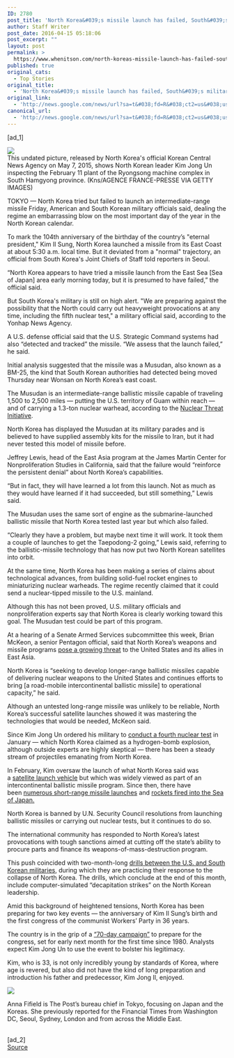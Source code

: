 ```yaml
---
ID: 2780
post_title: 'North Korea&#039;s missile launch has failed, South&#039;s military says &#8211; Washington Post'
author: Staff Writer
post_date: 2016-04-15 05:18:06
post_excerpt: ""
layout: post
permalink: >
  https://www.whenitson.com/north-koreas-missile-launch-has-failed-souths-military-says-washington-post/
published: true
original_cats:
  - Top Stories
original_title:
  - 'North Korea&#039;s missile launch has failed, South&#039;s military says - Washington Post'
original_link:
  - 'http://news.google.com/news/url?sa=t&#038;fd=R&#038;ct2=us&#038;usg=AFQjCNF-bYTvOtETXCrOLfjSDrcDituE-g&#038;clid=c3a7d30bb8a4878e06b80cf16b898331&#038;cid=52779084746843&#038;ei=i3kQV4i4JMuDhQH6j6CoCw&#038;url=https://www.washingtonpost.com/world/asia_pacific/north-koreas-missile-has-failed-officials-from-south-say/2016/04/14/8eb2ce53-bc38-40d0-9013-5655bed26764_story.html'
canonical_url:
  - 'http://news.google.com/news/url?sa=t&#038;fd=R&#038;ct2=us&#038;usg=AFQjCNF-bYTvOtETXCrOLfjSDrcDituE-g&#038;clid=c3a7d30bb8a4878e06b80cf16b898331&#038;cid=52779084746843&#038;ei=i3kQV4i4JMuDhQH6j6CoCw&#038;url=https://www.washingtonpost.com/world/asia_pacific/north-koreas-missile-has-failed-officials-from-south-say/2016/04/14/8eb2ce53-bc38-40d0-9013-5655bed26764_story.html'
---
```

 [ad_1]
<br><div id=""><div class="inline-content inline-photo inline-photo-normal"> <a name=""/> <img class="unprocessed" data-hi-res-src="https://img.washingtonpost.com/rf/image_1484w/2010-2019/WashingtonPost/2015/05/07/Foreign/Images/Del6413744.jpg?uuid=-WaNGPTnEeS8xOgUHl6wyQ" data-low-res-src="http://www.whenitson.com/wp-content/uploads/2016/04/North-Korea039s-missile-launch-has-failed-South039s-military-says-Washington-Post.jpg" src="http://www.whenitson.com/wp-content/uploads/2016/04/North-Korea039s-missile-launch-has-failed-South039s-military-says-Washington-Post.jpg"/><br/><span class="pb-caption">This undated picture, released by North Korea's official Korean Central News Agency on May 7, 2015, shows North Korean leader Kim Jong Un inspecting the February 11 plant of the Ryongsong machine complex in South Hamgyong province. (Kns/AGENCE FRANCE-PRESSE VIA GETTY IMAGES)</span> </div> <p> <span class="dateline">TOKYO —</span> North Korea tried but failed to launch an intermediate-range missile Friday, American and South Korean military officials said, dealing the regime an embarrassing blow on the most important day of the year in the North Korean calendar.</p> <p>To mark the 104th anniversary of the birthday of the country’s "eternal president," Kim Il Sung, North Korea launched a missile from its East Coast at about 5:30 a.m. local time. But it deviated from a "normal" trajectory, an official from South Korea's Joint Chiefs of Staff told reporters in Seoul.</p> <p>“North Korea appears to have tried a missile launch from the East Sea [Sea of Japan] area early morning today, but it is presumed to have failed,” the official said.</p> <p>But South Korea's military is still on high alert. "We are preparing against the possibility that the North could carry out heavyweight provocations at any time, including the fifth nuclear test," a military official said, according to the Yonhap News Agency.</p> <p>A U.S. defense official said that the U.S. Strategic Command systems had also “detected and tracked” the missile. “We assess that the launch failed,” he said.</p> <p>Initial analysis suggested that the missile was a Musudan, also known as a BM-25, the kind that South Korean authorities had detected being moved Thursday near Wonsan on North Korea’s east coast.</p> <p>The Musudan is an intermediate-range ballistic missile capable of traveling 1,500 to 2,500 miles — putting the U.S. territory of Guam within reach — and of carrying a 1.3-ton nuclear warhead, according to the <a href="http://www.nti.org/analysis/articles/north-korean-ballistic-missile-models/">Nuclear Threat Initiative</a>.</p> <p>North Korea has displayed the Musudan at its military parades and is believed to have supplied assembly kits for the missile to Iran, but it had never tested this model of missile before.<br/></p>  <p>Jeffrey Lewis, head of the East Asia program at the James Martin Center for Nonproliferation Studies in California, said that the failure would “reinforce the persistent denial” about North Korea’s capabilities.</p> <p>“But in fact, they will have learned a lot from this launch. Not as much as they would have learned if it had succeeded, but still something,” Lewis said.</p> <p>The Musudan uses the same sort of engine as the submarine-launched ballistic missile that North Korea tested last year but which also failed.</p> <p>“Clearly they have a problem, but maybe next time it will work. It took them a couple of launches to get the Taepodong-2 going,” Lewis said, referring to the ballistic-missile technology that has now put two North Korean satellites into orbit.</p> <p>At the same time, North Korea has been making a series of claims about technological advances, from building solid-fuel rocket engines to miniaturizing nuclear warheads. The regime recently claimed that it could send a ­nuclear-tipped missile to the U.S. mainland.</p> <p>Although this has not been proved, U.S. military officials and nonproliferation experts say that North Korea is clearly working toward this goal. The Musudan test could be part of this program.</p> <p>At a hearing of a Senate Armed Services subcommittee this week, Brian McKeon, a senior Pentagon official, said that North Korea’s weapons and missile programs <a href="http://www.armed-services.senate.gov/imo/media/doc/McKeon_04-13-16.pdf">pose a growing threat</a> to the United States and its allies in East Asia.</p> <p>North Korea is “seeking to develop longer-range ballistic missiles capable of delivering nuclear weapons to the United States and continues efforts to bring [a road-mobile intercontinental ballistic missile] to operational capacity,” he said.</p> <p>Although an untested long-range missile was unlikely to be reliable, North Korea’s successful satellite launches showed it was mastering the technologies that would be needed, McKeon said.</p> <p>Since Kim Jong Un ordered his military to <a href="https://www.washingtonpost.com/world/signs-of-possible-nuclear-test-in-north-korea/2016/01/05/d8f300e7-995d-40de-a082-3171f0cc0ea9_story.html?tid=a_inl" id="U104010304813312cC" target="_blank">conduct a fourth nuclear test</a> in January — which North Korea claimed as a hydrogen-bomb explosion, although outside experts are highly skeptical — there has been a steady stream of projectiles emanating from North Korea.</p> <p>In February, Kim oversaw the launch of what North Korea said was a <a href="https://www.washingtonpost.com/world/north-korea-launches-satellite-sparks-fears-about-long-range-missile-program/2016/02/06/0b6084e5-afd1-42ec-8170-280883f23240_story.html?tid=a_inl" target="_blank">satellite launch vehicle</a> but which was widely viewed as part of an intercontinental ballistic missile program. Since then, there have been <a href="https://www.washingtonpost.com/world/in-latest-show-of-defiance-north-korea-fires-ballistic-missiles-into-sea/2016/03/09/0dc1c72c-d309-48a6-8e39-c40fafc9954e_story.html" target="_blank">numerous short-range missile launches</a> and <a href="https://www.washingtonpost.com/world/north-korea-fires-projectiles-into-sea-after-un-passes-new-sanctions/2016/03/03/ab8b0768-e0b9-11e5-8c00-8aa03741dced_story.html?tid=a_inl" target="_blank">rockets fired into the Sea of Japan.</a> </p> <p>North Korea is banned by U.N. Security Council resolutions from launching ballistic missiles or carrying out nuclear tests, but it continues to do so.</p> <p>The international community has responded to North Korea’s latest provocations with tough sanctions aimed at cutting off the state’s ability to procure parts and finance its weapons-of-mass-destruction program.</p> <p>This push coincided with two-month-long <a href="https://www.washingtonpost.com/world/in-drills-us-south-korea-practice-striking-norths-nuclear-plants/2016/03/06/46e6019d-5f04-4277-9b41-e02fc1c2e801_story.html?tid=a_inl" target="_blank">drills between the U.S. and South Korean militaries</a>, during which they are practicing their response to the collapse of North Korea. The drills, which conclude at the end of this month, include computer-simulated “decapitation strikes” on the North Korean leadership.</p> <p>Amid this background of heightened tensions, North Korea has been preparing for two key events — the anniversary of Kim Il Sung’s birth and the first congress of the communist Workers’ Party in 36 years.</p> <p>The country is in the grip of a <a href="https://www.washingtonpost.com/news/worldviews/wp/2016/04/07/north-korea-is-conducting-a-70-day-campaign-whats-that-all-about/" target="_blank">“70-day campaign”</a> to prepare for the congress, set for early next month for the first time since 1980. Analysts expect Kim Jong Un to use the event to bolster his legitimacy.</p> <p>Kim, who is 33, is not only incredibly young by standards of Korea, where age is revered, but also did not have the kind of long preparation and introduction his father and predecessor, Kim Jong Il, enjoyed.  </p> </div><div readability="38"><a href="http://www.washingtonpost.com/people/anna-fifield"><img src="http://www.whenitson.com/wp-content/uploads/2016/04/North-Korea039s-missile-launch-has-failed-South039s-military-says-Washington-Post.jpe" data-threshold="480" class="post-body-headshot-left "/></a><p>Anna Fifield is The Post’s bureau chief in Tokyo, focusing on Japan and the Koreas. She previously reported for the Financial Times from Washington DC, Seoul, Sydney, London and from across the Middle East.</p></div>
<br>[ad_2]
<br><a href="http://news.google.com/news/url?sa=t&#038;fd=R&#038;ct2=us&#038;usg=AFQjCNF-bYTvOtETXCrOLfjSDrcDituE-g&#038;clid=c3a7d30bb8a4878e06b80cf16b898331&#038;cid=52779084746843&#038;ei=i3kQV4i4JMuDhQH6j6CoCw&#038;url=https://www.washingtonpost.com/world/asia_pacific/north-koreas-missile-has-failed-officials-from-south-say/2016/04/14/8eb2ce53-bc38-40d0-9013-5655bed26764_story.html">Source </a>